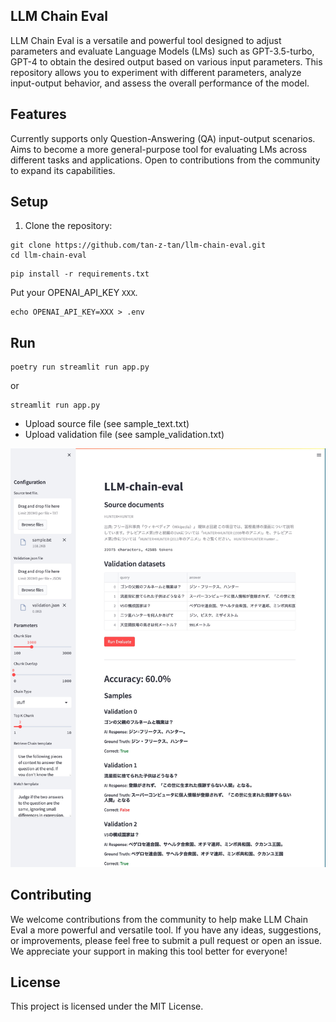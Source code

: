 ## LLM Chain Eval
LLM Chain Eval is a versatile and powerful tool designed to adjust parameters and evaluate Language Models (LMs) such as GPT-3.5-turbo, GPT-4 to obtain the desired output based on various input parameters. This repository allows you to experiment with different parameters, analyze input-output behavior, and assess the overall performance of the model.

## Features
Currently supports only Question-Answering (QA) input-output scenarios.
Aims to become a more general-purpose tool for evaluating LMs across different tasks and applications.
Open to contributions from the community to expand its capabilities.

## Setup
1. Clone the repository:

```
git clone https://github.com/tan-z-tan/llm-chain-eval.git
cd llm-chain-eval
```

```
pip install -r requirements.txt
```

Put your OPENAI_API_KEY `XXX`.
```
echo OPENAI_API_KEY=XXX > .env
```

## Run
```
poetry run streamlit run app.py 
```
or
```
streamlit run app.py 
```

- Upload source file (see sample_text.txt)
- Upload validation file (see sample_validation.txt)

<img src="app.jpg"/>

## Contributing
We welcome contributions from the community to help make LLM Chain Eval a more powerful and versatile tool. If you have any ideas, suggestions, or improvements, please feel free to submit a pull request or open an issue. We appreciate your support in making this tool better for everyone!

## License
This project is licensed under the MIT License.
